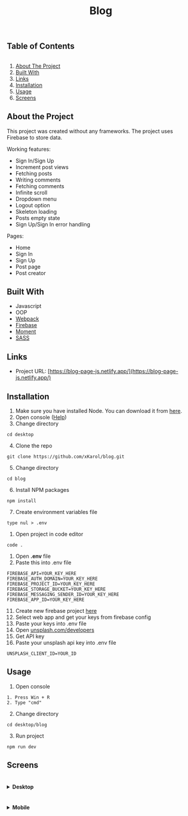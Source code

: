 <center>
<br/>
<h1>Blog</h1>
<br/>
</center>
<h2 style="display: inline-block">Table of Contents</h2>
<ol>
    <li><a href="#about-the-project">About The Project</a></li>
    <li><a href="#built-with">Built With</a></li>
    <li><a href="#links">Links</a></li>
    <li><a href="#installation">Installation</a></li>
    <li><a href="#usage">Usage</a></li>
    <li><a href="#screens">Screens</a></li>
</ol>

## About the Project
This project was created without any frameworks. The project uses Firebase to store data.

Working features:
- Sign In/Sign Up
- Increment post views
- Fetching posts
- Writing comments
- Fetching comments
- Infinite scroll
- Dropdown menu
- Logout option
- Skeleton loading
- Posts empty state
- Sign Up/Sign In error handling

Pages:
- Home
- Sign In
- Sign Up
- Post page
- Post creator

## Built With
* Javascript
* OOP
* <a href="https://webpack.js.org/">Webpack</a>
* <a href="https://firebase.google.com/">Firebase</a>
* <a href="https://momentjs.com/">Moment</a>
* <a href="https://sass-lang.com/">SASS</a>

## Links 
- Project URL: [https://blog-page-js.netlify.app/](https://blog-page-js.netlify.app/)

## Installation
1. Make sure you have installed Node. You can download it from [here](https://nodejs.org/en/).
2. Open console ([Help](#usage))
3. Change directory

`cd desktop`

4. Clone the repo

`git clone https://github.com/xKarol/blog.git`

5. Change directory

`cd blog`

6. Install NPM packages

`npm install`

7. Create environment variables file

`type nul > .env`

1. Open project in code editor

`code .`

1. Open **.env** file
2.  Paste this into .env file

```
FIREBASE_API=YOUR_KEY_HERE
FIREBASE_AUTH_DOMAIN=YOUR_KEY_HERE
FIREBASE_PROJECT_ID=YOUR_KEY_HERE
FIREBASE_STORAGE_BUCKET=YOUR_KEY_HERE
FIREBASE_MESSAGING_SENDER_ID=YOUR_KEY_HERE
FIREBASE_APP_ID=YOUR_KEY_HERE
```

11.   Create new firebase project [here](https://console.firebase.google.com/)
12.   Select web app and get your keys from firebase config
13.   Paste your keys into .env file
14.   Open [unsplash.com/developers](https://unsplash.com/developers)
15.   Get API key
16.   Paste your unsplash api key into .env file 
```
UNSPLASH_CLIENT_ID=YOUR_ID
```

## Usage
1. Open console

```
1. Press Win + R
2. Type "cmd"
```
2. Change directory

```cd desktop/blog```

3. Run project

```npm run dev```


## Screens
<details>
  <summary><h4 style="display: inline-block">Desktop</h2></summary>


![FireShot Capture 064 - Blog - localhost](https://user-images.githubusercontent.com/83913433/168998126-5e0d2cbc-3a69-481d-b552-2d26016a4cff.png)

![FireShot Capture 065 - Blog - localhost](https://user-images.githubusercontent.com/83913433/168998147-47b95a7b-971d-47fd-8e3e-9e82cf0da77d.png)

![FireShot Capture 066 - Blog - localhost](https://user-images.githubusercontent.com/83913433/168998160-8e2faf25-0ea3-4547-ae81-52515abca79e.png)

![FireShot Capture 055 - Blog - localhost](https://user-images.githubusercontent.com/83913433/168998243-54485239-e6e6-4546-a9a8-df7da89a580e.png)

![FireShot Capture 058 - Blog - localhost](https://user-images.githubusercontent.com/83913433/168998196-b37e581f-1668-4354-a1c6-f063b5dfbc13.png)

![FireShot Capture 063 - Blog - localhost](https://user-images.githubusercontent.com/83913433/168998285-bd3ce21a-65ec-4331-85b4-415202d0c222.png)

![FireShot Capture 066 - Blog - Editor - blog-page-js netlify app](https://user-images.githubusercontent.com/83913433/170252868-1eb4ca28-5f95-4c53-9a87-604f30d96284.png)

</details>

<details>
  <summary><h4 style="display: inline-block">Mobile</h2></summary>

![FireShot Capture 067 - Blog - localhost](https://user-images.githubusercontent.com/83913433/168998172-8da4d1e7-339a-4863-94ed-4c278faf451f.png)

![FireShot Capture 068 - Blog - localhost](https://user-images.githubusercontent.com/83913433/168998184-694ae06d-3709-40ec-9c35-419dd1626c9a.png)

![FireShot Capture 069 - Blog - localhost](https://user-images.githubusercontent.com/83913433/168998188-7e699861-ef23-4770-aae5-8bf537be1192.png)


</details>